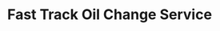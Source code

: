 ---
title: "Fast Track Oil Change Service"
url: /milwaukee/fast-track-oil-change-service/
shop: car repair
---